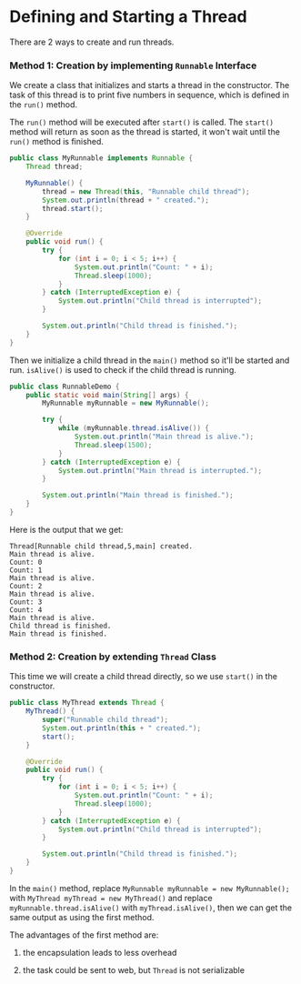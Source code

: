 # Defining and Starting a Thread

There are 2 ways to create and run threads.

### Method 1: Creation by implementing `Runnable` Interface

We create a class that initializes and starts a thread in the constructor. The task of this thread is to print five numbers in sequence, which is defined in the `run()` method.

The `run()` method will be executed after `start()` is called. The `start()` method will return as soon as the thread is started, it won't wait until the `run()` method is finished.

```java
public class MyRunnable implements Runnable {
    Thread thread;

    MyRunnable() {
        thread = new Thread(this, "Runnable child thread");
        System.out.println(thread + " created.");
        thread.start();
    }

    @Override
    public void run() {
        try {
            for (int i = 0; i < 5; i++) {
                System.out.println("Count: " + i);
                Thread.sleep(1000);
            }
        } catch (InterruptedException e) {
            System.out.println("Child thread is interrupted");
        }

        System.out.println("Child thread is finished.");
    }
}
```

Then we initialize a child thread in the `main()` method so it'll be started and run. `isAlive()` is used to check if the child thread is running.

```java
public class RunnableDemo {
    public static void main(String[] args) {
        MyRunnable myRunnable = new MyRunnable();

        try {
            while (myRunnable.thread.isAlive()) {
                System.out.println("Main thread is alive.");
                Thread.sleep(1500);
            }
        } catch (InterruptedException e) {
            System.out.println("Main thread is interrupted.");
        }

        System.out.println("Main thread is finished.");
    }
}
```

Here is the output that we get:

```
Thread[Runnable child thread,5,main] created.
Main thread is alive.
Count: 0
Count: 1
Main thread is alive.
Count: 2
Main thread is alive.
Count: 3
Count: 4
Main thread is alive.
Child thread is finished.
Main thread is finished.
```

### Method 2: Creation by extending `Thread` Class

This time we will create a child thread directly, so we use `start()` in the constructor.

```java
public class MyThread extends Thread {
    MyThread() {
        super("Runnable child thread");
        System.out.println(this + " created.");
        start();
    }

    @Override
    public void run() {
        try {
            for (int i = 0; i < 5; i++) {
                System.out.println("Count: " + i);
                Thread.sleep(1000);
            }
        } catch (InterruptedException e) {
            System.out.println("Child thread is interrupted");
        }

        System.out.println("Child thread is finished.");
    }
}
```

In the `main()` method, replace `MyRunnable myRunnable = new MyRunnable();` with `MyThread myThread = new MyThread()` and replace `myRunnable.thread.isAlive()` with `myThread.isAlive()`, then we can get the same output as using the first method.

The advantages of the first method are:

1. the encapsulation leads to less overhead

2. the task could be sent to web, but `Thread` is not serializable
